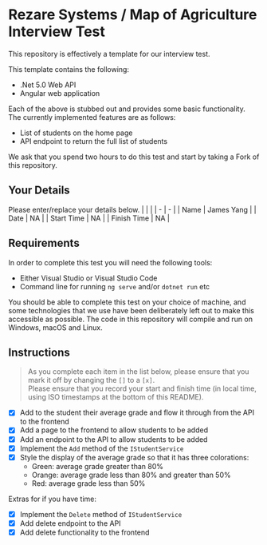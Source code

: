 # Rezare Systems / Map of Agriculture Interview Test

This repository is effectively a template for our interview test.

This template contains the following:

- .Net 5.0 Web API
- Angular web application

Each of the above is stubbed out and provides some basic functionality.  
The currently implemented features are as follows:

- List of students on the home page
- API endpoint to return the full list of students

We ask that you spend two hours to do this test and start by taking a Fork of this repository.

## Your Details

Please enter/replace your details below.
| | |
| - | - |
| Name | James Yang |
| Date | NA |
| Start Time | NA |
| Finish Time | NA |

## Requirements

In order to complete this test you will need the following tools:

- Either Visual Studio or Visual Studio Code
- Command line for running `ng serve` and/or `dotnet run` etc

You should be able to complete this test on your choice of machine, and some technologies that we use have been deliberately left out to make this accessible as possible.
The code in this repository will compile and run on Windows, macOS and Linux.

## Instructions

> As you complete each item in the list below, please ensure that you mark it off by changing the `[]` to a `[x]`.  
> Please ensure that you record your start and finish time (in local time, using ISO timestamps at the bottom of this README).

- [x] Add to the student their average grade and flow it through from the API to the frontend
- [x] Add a page to the frontend to allow students to be added
- [x] Add an endpoint to the API to allow students to be added
- [x] Implement the `Add` method of the `IStudentService`
- [x] Style the display of the average grade so that it has three colorations:
  - Green: average grade greater than 80%
  - Orange: average grade less than 80% and greater than 50%
  - Red: average grade less than 50%

Extras for if you have time:

- [x] Implement the `Delete` method of `IStudentService`
- [x] Add delete endpoint to the API
- [x] Add delete functionality to the frontend

